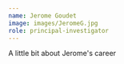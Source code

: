 ```yaml
---
name: Jerome Goudet
image: images/JeromeG.jpg
role: principal-investigator
---
```


A little bit about Jerome's career
